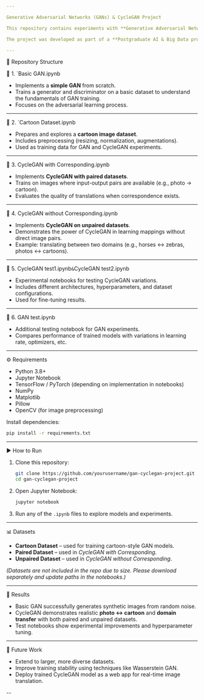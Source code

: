 ```yaml
---

Generative Adversarial Networks (GANs) & CycleGAN Project

This repository contains experiments with **Generative Adversarial Networks (GANs)** and **CycleGANs** for image-to-image translation tasks, including datasets such as **cartoons** and both **paired** and **unpaired image sets**.

The project was developed as part of a **Postgraduate AI & Big Data program**.

---
```


📂 Repository Structure

🔹 1. `Basic GAN.ipynb

* Implements a **simple GAN** from scratch.
* Trains a generator and discriminator on a basic dataset to understand the fundamentals of GAN training.
* Focuses on the adversarial learning process.

---

🔹 2. `Cartoon Dataset.ipynb

* Prepares and explores a **cartoon image dataset**.
* Includes preprocessing (resizing, normalization, augmentations).
* Used as training data for GAN and CycleGAN experiments.

---

🔹 3. CycleGAN with Corresponding.ipynb

* Implements **CycleGAN with paired datasets**.
* Trains on images where input-output pairs are available (e.g., photo → cartoon).
* Evaluates the quality of translations when correspondence exists.

---

🔹 4. CycleGAN without Corresponding.ipynb

* Implements **CycleGAN on unpaired datasets**.
* Demonstrates the power of CycleGAN in learning mappings without direct image pairs.
* Example: translating between two domains (e.g., horses ↔ zebras, photos ↔ cartoons).

---

🔹 5. CycleGAN test1.ipynb` & `CycleGAN test2.ipynb

* Experimental notebooks for testing CycleGAN variations.
* Includes different architectures, hyperparameters, and dataset configurations.
* Used for fine-tuning results.

---

🔹 6. GAN test.ipynb

* Additional testing notebook for GAN experiments.
* Compares performance of trained models with variations in learning rate, optimizers, etc.

---

 ⚙ Requirements

* Python 3.8+
* Jupyter Notebook
* TensorFlow / PyTorch (depending on implementation in notebooks)
* NumPy
* Matplotlib
* Pillow
* OpenCV (for image preprocessing)

Install dependencies:

```bash
pip install -r requirements.txt
```

---

▶️ How to Run

1. Clone this repository:

   ```bash
   git clone https://github.com/yourusername/gan-cyclegan-project.git
   cd gan-cyclegan-project
   ```

2. Open Jupyter Notebook:

   ```bash
   jupyter notebook
   ```

3. Run any of the `.ipynb` files to explore models and experiments.

---

📊 Datasets

* **Cartoon Dataset** – used for training cartoon-style GAN models.
* **Paired Dataset** – used in *CycleGAN with Corresponding*.
* **Unpaired Dataset** – used in *CycleGAN without Corresponding*.

*(Datasets are not included in the repo due to size. Please download separately and update paths in the notebooks.)*

---

🚀 Results

* Basic GAN successfully generates synthetic images from random noise.
* CycleGAN demonstrates realistic **photo ↔ cartoon** and **domain transfer** with both paired and unpaired datasets.
* Test notebooks show experimental improvements and hyperparameter tuning.

---

 📌 Future Work

* Extend to larger, more diverse datasets.
* Improve training stability using techniques like Wasserstein GAN.
* Deploy trained CycleGAN model as a web app for real-time image translation.

--
